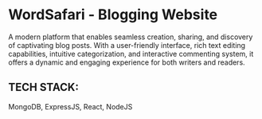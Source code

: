 # WordSafari - Blogging Website
A modern platform that enables seamless creation, sharing, and discovery of captivating blog posts. With a user-friendly interface, rich text editing capabilities, intuitive categorization, and interactive commenting system, it offers a dynamic and engaging experience for both writers and readers.
## TECH STACK: 
MongoDB, ExpressJS, React, NodeJS
